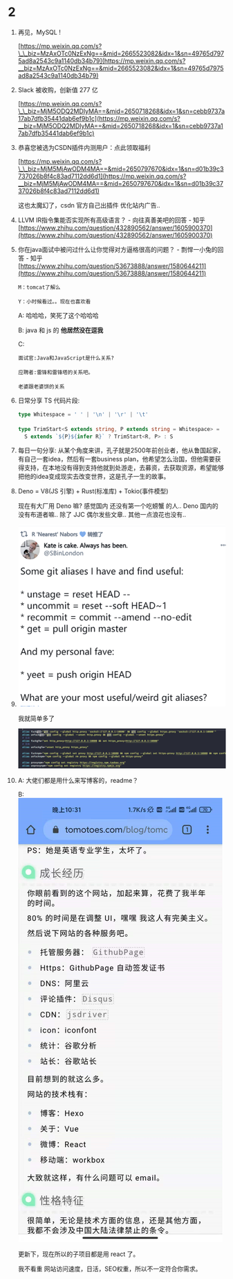# 2

1. 再见，MySQL !

   [https://mp.weixin.qq.com/s?\_\_biz=MzAxOTc0NzExNg==&mid=2665523082&idx=1&sn=49765d7975ad8a2543c9a1140db34b79](https://mp.weixin.qq.com/s?__biz=MzAxOTc0NzExNg==&mid=2665523082&idx=1&sn=49765d7975ad8a2543c9a1140db34b79)

2. Slack 被收购，创新值 277 亿

   [https://mp.weixin.qq.com/s?\_\_biz=MjM5ODQ2MDIyMA==&mid=2650718268&idx=1&sn=cebb9737a17ab7dfb35441dab6ef9b1c](https://mp.weixin.qq.com/s?__biz=MjM5ODQ2MDIyMA==&mid=2650718268&idx=1&sn=cebb9737a17ab7dfb35441dab6ef9b1c)

3. 恭喜您被选为CSDN插件内测用户：点此领取福利

   [https://mp.weixin.qq.com/s?\_\_biz=MjM5MjAwODM4MA==&mid=2650797670&idx=1&sn=d01b39c3737026b8f4c83ad7112dd6d1](https://mp.weixin.qq.com/s?__biz=MjM5MjAwODM4MA==&mid=2650797670&idx=1&sn=d01b39c3737026b8f4c83ad7112dd6d1)

   这也太魔幻了，csdn 官方自己出插件 优化站内广告..

4. LLVM IR指令集能否实现所有高级语言？ - 向往真善美吧的回答 - 知乎 [https://www.zhihu.com/question/432890562/answer/1605900370](https://www.zhihu.com/question/432890562/answer/1605900370)
5. 你在java面试中被问过什么让你觉得对方逼格很高的问题？ - 剽悍一小兔的回答 - 知乎 [https://www.zhihu.com/question/53673888/answer/1580644211](https://www.zhihu.com/question/53673888/answer/1580644211)

   ```text
   M：tomcat了解么

   Y：小时候看过。。现在也喜欢看
   ```

   A: 哈哈哈，笑死了这个哈哈哈

   B: java 和 js 的 **他居然没在逗我**

   C:

   ```text
   面试官:Java和JavaScript是什么关系?

   应聘者:雷锋和雷锋塔的关系吧。

   老婆跟老婆饼的关系
   ```

6. 日常分享 TS 代码片段:

   ```typescript
   type Whitespace = ' ' | '\n' | '\r' | '\t'

   type TrimStart<S extends string, P extends string = Whitespace> =
     S extends `${P}${infer R}` ? TrimStart<R, P> : S
   ```

7. 每日一句分享: 从某个角度来讲，孔子就是2500年前创业者，他从鲁国起家，有自己一套idea，然后有一套business plan，他希望怎么治国，但他需要获得支持，在本地没有得到支持他就到处游走，去募资，去获取资源，希望能够把他的idea变成现实去改变世界，这是孔子一生的故事。
8. Deno = V8\(JS 引擎\) + Rust\(标准库\) + Tokio\(事件模型\)

   现在有大厂用 Deno 嘛? 感觉国内 还没有第一个吃螃蟹 的人.. Deno 国内的 没有布道者嘛.. 除了 JJC 偶尔发些文章.. 其他一点浪花也没有..

9. ![image-20201202194022778](../../../.gitbook/assets/image-20201202194022778%20%281%29.png)

   我就简单多了

   ![image-20201202194044134](../../../.gitbook/assets/image-20201202194044134%20%281%29.png)

10. A: 大佬们都是用什么来写博客的，readme？

    B: ![image-20201203131909783](../../../.gitbook/assets/image-20201203131909783%20%281%29.png)

    更新下，现在所以的子项目都是用 react 了。

    我不看重 网站访问速度，日活，SEO权重，所以不一定符合你需求。

